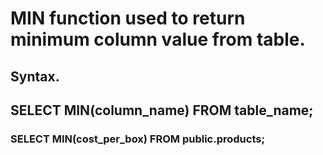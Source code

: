 # MIN function used to return minimum column value from table.

## Syntax.

## SELECT MIN(column_name) FROM table_name;

### SELECT MIN(cost_per_box) FROM public.products;
